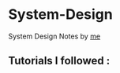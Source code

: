 # System-Design
System Design Notes by [me](https://xandersavvy.github.io)

Tutorials I followed :
 - 
